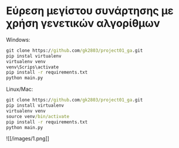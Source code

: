 # Εύρεση μεγίστου συνάρτησης με χρήση γενετικών αλγορίθμων


Windows:

```cmd
git clone https://github.com/gk2803/project01_ga.git
pip instal virtualenv
virtualenv venv
venv\Scrips\activate
pip install -r requirements.txt
python main.py
```

Linux/Mac:
```cmd
git clone https://github.com/gk2803/project01_ga.git
pip install virtualenv
virtualenv venv 
source venv/bin/activate
pip install -r requirements.txt
python main.py
```

![[/images/1.png]]

